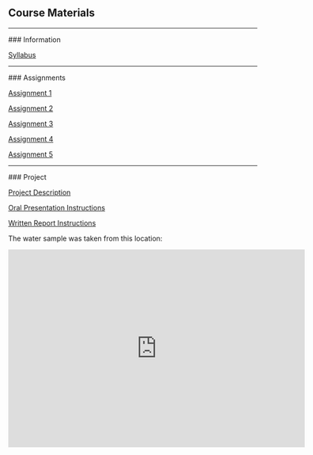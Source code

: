 ## Course Materials
<hr>
### Information

[Syllabus](#)


<hr>
### Assignments

[Assignment 1](#)

[Assignment 2](#)

[Assignment 3](#)

[Assignment 4](#)

[Assignment 5](#)

<hr>
### Project

[Project Description](#)

[Oral Presentation Instructions](#)

[Written Report Instructions](#)

The water sample was taken from this location:
<iframe src="https://www.google.com/maps/embed?pb=!1m18!1m12!1m3!1d24305.375723723115!2d-96.99882763233053!3d42.76701038485986!2m3!1f0!2f0!3f0!3m2!1i1024!2i768!4f13.1!3m3!1m2!1s0x0%3A0xc479235af54e1bf9!2sClay+County+Boat+Ramp%2C+Canoe+Takeout!5e1!3m2!1sen!2sus!4v1496106414767" width="600" height="400" frameborder="0" style="border:0" allowfullscreen></iframe>






